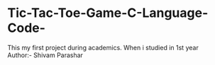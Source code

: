 # Tic-Tac-Toe-Game-C-Language-Code-
This my first project during academics. When i studied in 1st year
<br>
Author:- Shivam Parashar
